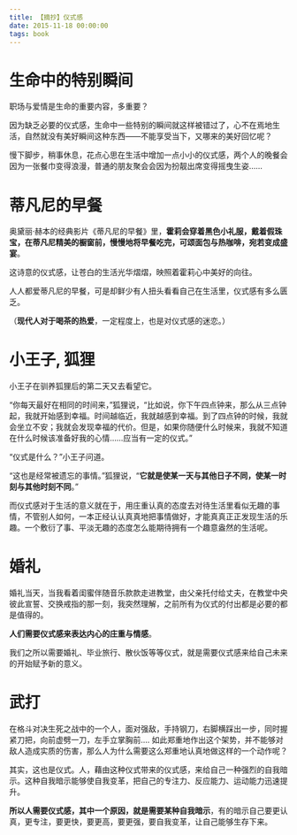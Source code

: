```yaml
---
title: 【摘抄】仪式感
date: 2015-11-18 00:00:00
tags: book
---
```


# 生命中的特别瞬间

职场与爱情是生命的重要内容，多重要？

因为缺乏必要的仪式感，生命中一些特别的瞬间就这样被错过了，心不在焉地生活，自然就没有美好瞬间这种东西——不能享受当下，又哪来的美好回忆呢？

慢下脚步，稍事休息，花点心思在生活中增加一点小小的仪式感，两个人的晚餐会因为一张餐巾变得浪漫，普通的朋友聚会会因为扮靓出席变得摇曳生姿……

# 蒂凡尼的早餐

奥黛丽·赫本的经典影片《蒂凡尼的早餐》里，__霍莉会穿着黑色小礼服，戴着假珠宝，在蒂凡尼精美的橱窗前，慢慢地将早餐吃完，可颂面包与热咖啡，宛若变成盛宴__。

这诗意的仪式感，让苍白的生活光华熠熠，映照着霍莉心中美好的向往。

人人都爱蒂凡尼的早餐，可是却鲜少有人扭头看看自己在生活里，仪式感有多么匮乏。

（__现代人对于喝茶的热爱__，一定程度上，也是对仪式感的迷恋。）

# 小王子, 狐狸

小王子在驯养狐狸后的第二天又去看望它。

“你每天最好在相同的时间来，”狐狸说，“比如说，你下午四点钟来，那么从三点钟起，我就开始感到幸福。时间越临近，我就越感到幸福。到了四点钟的时候，我就会坐立不安；我就会发现幸福的代价。但是，如果你随便什么时候来，我就不知道在什么时候该准备好我的心情……应当有一定的仪式。”

“仪式是什么？”小王子问道。

“这也是经常被遗忘的事情。”狐狸说，“__它就是使某一天与其他日子不同，使某一时刻与其他时刻不同__。”

而仪式感对于生活的意义就在于，用庄重认真的态度去对待生活里看似无趣的事情，不管别人如何，一本正经认认真真地把事情做好，才能真真正正发现生活的乐趣。一个敷衍了事、平淡无趣的态度怎么能期待拥有一个趣意盎然的生活呢。

# 婚礼

婚礼当天，当我看着闺蜜伴随音乐款款走进教堂，由父亲托付给丈夫，在教堂中央彼此宣誓、交换戒指的那一刻，我突然理解，之前所有为仪式的付出都是必要的都是值得的。

__人们需要仪式感来表达内心的庄重与情感__。

我们之所以需要婚礼、毕业旅行、散伙饭等等仪式，就是需要仪式感来给自己未来的开始赋予新的意义。

# 武打

在格斗对决生死之战中的一个人，面对强敌，手持钢刀，右脚横踩出一步，同时握紧刀把，向前虚劈一刀，左手立掌胸前.... 如此郑重地作出这个架势，并不能够对敌人造成实质的伤害，那么人为什么需要这么郑重地认真地做这样的一个动作呢？

其实，这也是仪式。人，藉由这种仪式带来的仪式感，来给自己一种强烈的自我暗示。这种自我暗示能够使自我变革，把自己的专注力、反应能力、运动能力迅速提升。

__所以人需要仪式感，其中一个原因，就是需要某种自我暗示__，有的暗示自己要更认真，更专注，要更快，要更高，要更强，要自我变革，让自己能够生存下来。
